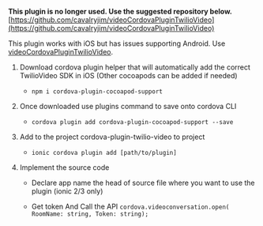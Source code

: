 **This plugin is no longer used.  Use the suggested repository below.**
[https://github.com/cavalryjim/videoCordovaPluginTwilioVideo](https://github.com/cavalryjim/videoCordovaPluginTwilioVideo)

This plugin works with iOS but has issues supporting Android.  Use [videoCordovaPluginTwilioVideo](https://github.com/cavalryjim/videoCordovaPluginTwilioVideo).

1. Download cordova plugin helper that will automatically add the correct TwilioVideo SDK in iOS (Other cocoapods can be added if needed)
    - `npm i cordova-plugin-cocoapod-support`

2. Once downloaded use plugins command to save onto cordova CLI
    - `cordova plugin add cordova-plugin-cocoapod-support --save`    

3. Add to the project cordova-plugin-twilio-video to project
    - `ionic cordova plugin add [path/to/plugin]`

2. Implement the source code

    - Declare app name the head of source file where you want to use the plugin (ionic 2/3 only)

    - Get token And Call the API
    `cordova.videoconversation.open( RoomName: string, Token: string);`
